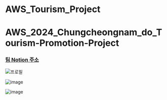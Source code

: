 # AWS_Tourism_Project


# AWS_2024_Chungcheongnam_do_Tourism-Promotion-Project

### [팀 Notion 주소]([https://www.notion.so/2e6123d460324bec94bc1d1b3248fc97?v=57c20d1ab7534c3e85f7dd53947b1dd3])

![프로필](https://github.com/NICESONY/AWS_2024_Chungcheongnam_do_Tourism-Promotion-Project/assets/106459423/cf661580-5813-4b2d-9c21-b74023c7d6d1)


![image](https://github.com/NICESONY/AWS_2024_Chungcheongnam_do_Tourism-Promotion-Project/assets/106459423/a2dd09b9-5132-49ca-a07c-a9ec80d35bab)

![image](https://github.com/NICESONY/AWS_2024_Chungcheongnam_do_Tourism-Promotion-Project/assets/106459423/efa136b5-a5a2-4094-857f-873d1a08efa9)


